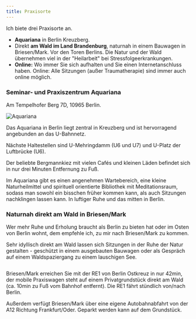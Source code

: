 ```yaml
---
title: Praxisorte
---
```



Ich biete drei Praxisorte an. 
- **Aquariana** in Berlin Kreuzberg.
- Direkt **am Wald im Land Brandenburg**, naturnah in einem Bauwagen in Briesen/Mark. Vor den Toren Berlins. Die Natur und der Wald übernehmen viel in der "Heilarbeit" bei Stressfolgeerkrankungen.
- **Online:** Wo immer Sie sich aufhalten und Sie einen Internetanschluss haben. Online: Alle Sitzungen (außer Traumatherapie) sind immer auch online möglich. 
  
### Seminar- und Praxiszentrum Aquariana
Am Tempelhofer Berg 7D, 10965 Berlin.

![Aquariana]()

Das Aquariana in Berlin liegt zentral in Kreuzberg und ist hervorragend angebunden an das U-Bahnnetz. 

Nächste Haltestellen sind U-Mehringdamm (U6 und U7) und U-Platz der Luftbrücke (U6). 

Der beliebte Bergmannkiez mit vielen Cafés und kleinen Läden befindet sich in nur drei Minuten Entfernung zu Fuß. 

Im Aquariana gibt es einen angenehmen Wartebereich, eine kleine Naturheilmittel und spirituell orientierte Bibliothek mit Meditationsraum, sodass man sowohl ein bisschen früher kommen kann, als auch Sitzungen nachklingen lassen kann. 
In luftiger Ruhe und das mitten in Berlin. 

### Naturnah direkt am Wald in Briesen/Mark
Wer mehr Ruhe und Erholung braucht als Berlin zu bieten hat oder im Osten von Berlin wohnt, dem empfehle ich, zu mir nach Briesen/Mark zu kommen. 

Sehr idyllisch direkt am Wald lassen sich Sitzungen in der Ruhe der Natur gestalten - geschützt in einem ausgebauten Bauwagen oder als Gespräch auf einem Waldspaziergang zu einem lauschigen See.

![]()

Briesen/Mark erreichen Sie mit der RE1 von Berlin Ostkreuz in nur 42min, der mobile Praxiswagen steht auf einem Privatgrundstück direkt am Wald (ca. 10min zu Fuß vom Bahnhof entfernt). Die RE1 fährt stündlich von/nach Berlin.

Außerdem verfügt Briesen/Mark über eine eigene Autobahnabfahrt von der A12 Richtung Frankfurt/Oder. Geparkt werden kann auf dem Grundstück. 



